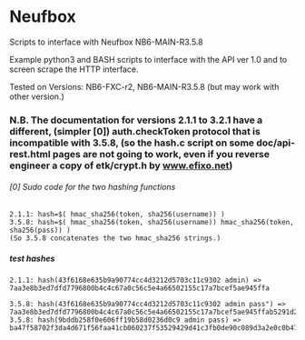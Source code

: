 # Neufbox
Scripts to interface with Neufbox NB6-MAIN-R3.5.8

Example python3 and BASH scripts to interface with the API ver 1.0 and to screen scrape the HTTP interface.

Tested on Versions: NB6-FXC-r2, NB6-MAIN-R3.5.8 (but may work with other version.)


### N.B. The documentation for versions 2.1.1 to 3.2.1 have a different, (simpler [0]) auth.checkToken protocol that is incompatible with 3.5.8, (so the hash.c script on some doc/api-rest.html pages are not going to work, even if you reverse engineer a copy of etk/crypt.h by www.efixo.net)


###### [0] Sudo code for the two hashing functions
```
2.1.1: hash=$( hmac_sha256(token, sha256(username)) )
3.5.8: hash=$( hmac_sha256(token, sha256(username)) hmac_sha256(token, sha256(pass)) )
(So 3.5.8 concatenates the two hmac_sha256 strings.)
```
##### test hashes
```
2.1.1: hash(43f6168e635b9a90774cc4d3212d5703c11c9302 admin) => 7aa3e8b3ed7dfd7796800b4c4c67a0c56c5e4a66502155c17a7bcef5ae945ffa

3.5.8: hash(43f6168e635b9a90774cc4d3212d5703c11c9302 admin pass") => 7aa3e8b3ed7dfd7796800b4c4c67a0c56c5e4a66502155c17a7bcef5ae945ffab5291d2f9420c46590e774f28047d6d824d88b04a253f5001ef5a9ba91fc06b5
3.5.8: hash(9bddb258f0e606ff19b58d0236d0c9 admin pass) => ba47f58702f3da4d671f56faa41cb060237f53529429d41c3fb0de90c089d3a2e0c0b475fc8504c223a8a4836dd3ec861fe804253cced9e997b87376bd875101
```
